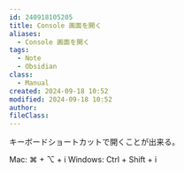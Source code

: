 ```yaml
---
id: 240918105205
title: Console 画面を開く
aliases:
  - Console 画面を開く
tags:
  - Note
  - Obsidian
class:
  - Manual
created: 2024-09-18 10:52
modified: 2024-09-18 10:52
author: 
fileClass: 
---
```

キーボードショートカットで開くことが出来る。

Mac: ⌘ + ⌥ + i
Windows: Ctrl + Shift + i